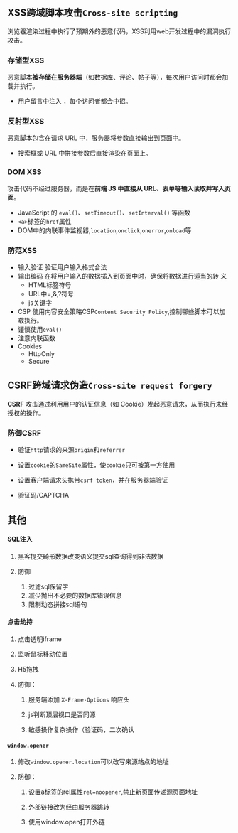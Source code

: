 ## XSS跨域脚本攻击`Cross-site scripting`
浏览器渲染过程中执行了预期外的恶意代码，XSS利用web开发过程中的漏洞执行攻击。

### 存储型XSS
恶意脚本**被存储在服务器端**（如数据库、评论、帖子等），每次用户访问时都会加载并执行。

- 用户留言中注入 <script>alert("xss")</script>，每个访问者都会中招。

### 反射型XSS
恶意脚本包含在请求 URL 中，服务器将参数直接输出到页面中。

- 搜索框或 URL 中拼接参数后直接渲染在页面上。

### DOM XSS
攻击代码不经过服务器，而是在**前端 JS 中直接从 URL、表单等输入读取并写入页面**。

- JavaScript 的 `eval()`、`setTimeout()`、`setInterval()` 等函数
- `<a>`标签的`href`属性
- DOM中的内联事件监视器,`location`,`onclick`,`onerror`,`onload`等

### 防范XSS
- 输入验证
	验证用户输入格式合法
- 输出编码
	在将用户输入的数据插入到页面中时，确保将数据进行适当的转
	义
	- HTML标签符号
	- URL中=,&,?符号
	- js关键字
- CSP
	使用内容安全策略CSP`Content Security Policy`,控制哪些脚本可以加载执行。
- 谨慎使用`eval()`
- 注意内联函数
- Cookies
	- HttpOnly
	- Secure

## CSRF跨域请求伪造`Cross-site request forgery`
**CSRF** 攻击通过利用用户的认证信息（如 Cookie）发起恶意请求，从而执行未经授权的操作。

### 防御CSRF

- 验证`http`请求的来源`origin`和`referrer`

- 设置`cookie`的`SameSite`属性，使`cookie`只可被第一方使用

- 设置客户端请求头携带`csrf token`，并在服务器端验证

- 验证码/CAPTCHA

## 其他

#### SQL注入

1. 黑客提交畸形数据改变语义提交sql查询得到非法数据

2. 防御
	1. 过滤sql保留字
	2. 减少抛出不必要的数据库错误信息
	3. 限制动态拼接sql语句

#### 点击劫持

1. 点击透明iframe

2. 监听鼠标移动位置

3. H5拖拽

4. 防御：

	1. 服务端添加 `X-Frame-Options` 响应头

	2. js判断顶层视口是否同源

	3. 敏感操作复杂操作（验证码，二次确认

#### `window.opener`

1. 修改`window.opener.location`可以改写来源站点的地址

2. 防御：

	1. 设置a标签的rel属性`rel=noopener`,禁止新页面传递源页面地址

	2. 外部链接改为经由服务器跳转

	3. 使用window.open打开外链